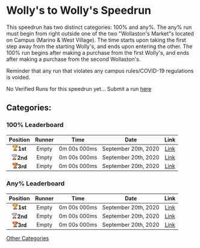 # Wolly's to Wolly's Speedrun

This speedrun has two distinct categories: 100% and any%. The any% run must begin from right outside one of the two "Wollaston's Market"s located on Campus (Marino & West Village). The time starts upon taking the first step away from the starting Wolly's, and ends upon entering the other. The 100% run begins after making a purchase from the first Wolly's, and ends after making a purchase from the second Wollaston's.

Reminder that any run that violates any campus rules/COVID-19 regulations is voided.

No Verified Runs for this speedrun yet... Submit a run [here](https://forms.gle/hHda5Qc1Fa8ozx5f7)

## Categories:

### 100% Leaderboard

| Position |    Runner     |  Time | Date|Link|
|:----------:|:-------------:|:------:|:----:|:---:|
| <img src="../../img/1st.png" width="15">**1st** | Empty | 0m 00s 000ms  | September 20th, 2020 | [Link]() |
| <img src="../../img/2nd.png" width="15">**2nd** | Empty | 0m 00s 000ms  | September 20th, 2020 | [Link]() |
| <img src="../../img/3rd.png" width="15">**3rd** | Empty | 0m 00s 000ms  | September 20th, 2020 | [Link]() |

### Any% Leaderboard

| Position |    Runner     |  Time | Date|Link|
|:----------:|:-------------:|:------:|:----:|:---:|
| <img src="../../img/1st.png" width="15">**1st** | Empty | 0m 00s 000ms  | September 20th, 2020 | [Link]() |
| <img src="../../img/2nd.png" width="15">**2nd** | Empty | 0m 00s 000ms  | September 20th, 2020 | [Link]() |
| <img src="../../img/3rd.png" width="15">**3rd** | Empty | 0m 00s 000ms  | September 20th, 2020 | [Link]() |

[Other Categories](../../README.md)